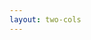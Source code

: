 ```yaml
---
layout: two-cols
---
```


<template v-slot:default>

# Transformation
* map
* scan
* buffer

</template>
<template v-slot:right>

# Samples
- map
  - https://stackblitz.com/edit/jr7qda?devtoolsheight=50&file=index.ts
  - https://rxmarbles.com/#map
- scan
  - https://stackblitz.com/edit/ndvtik?devtoolsheight=50&file=index.ts
  - https://rxmarbles.com/#scan
- buffer
  - https://stackblitz.com/edit/v7eh6o?devtoolsheight=50&file=index.ts
  - https://rxmarbles.com/#buffer


</template>

<!-- 
1. map - 没点击鼠标一次，上游是中的数据是事件对象，但是map只从对象中读取鼠标位置，然后返回的新的observable对象会将鼠标位置发送出去
2. scan - 它会从上游数据中，拿出当前数据，并将缓存起来的上一次计算计算结果，一起再一次进行计算，然后返回的新的observable对象会发送这一次的计算结果数据。
3. buffer - 它会缓存上游数据中的每一个数据到一个数组中， 同时使用另一个observable对象发送数据的频率，来控制发送缓存数组中的数据，并且同时清空数组中缓存的数据。

-->